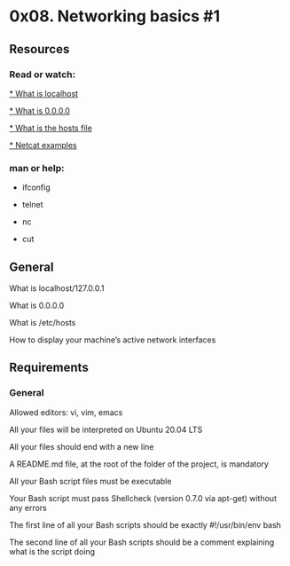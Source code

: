 # 0x08. Networking basics #1
## Resources
### Read or watch:

[* What is localhost](https://en.wikipedia.org/wiki/Localhost)

[* What is 0.0.0.0](https://en.wikipedia.org/wiki/0.0.0.0)

[* What is the hosts file](https://www.makeuseof.com/tag/modify-manage-hosts-file-linux/)

[* Netcat examples](https://www.thegeekstuff.com/2012/04/nc-command-examples/)

### man or help:

* ifconfig

* telnet

* nc

* cut

## General
What is localhost/127.0.0.1

What is 0.0.0.0

What is /etc/hosts

How to display your machine’s active network interfaces
## Requirements
### General
Allowed editors: vi, vim, emacs

All your files will be interpreted on Ubuntu 20.04 LTS

All your files should end with a new line

A README.md file, at the root of the folder of the project, is mandatory

All your Bash script files must be executable

Your Bash script must pass Shellcheck (version 0.7.0 via apt-get) without any errors

The first line of all your Bash scripts should be exactly #!/usr/bin/env bash

The second line of all your Bash scripts should be a comment explaining what is the script doing
